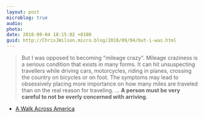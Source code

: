 ```yaml
---
layout: post
microblog: true
audio: 
photo: 
date: 2018-09-04 18:15:02 +0100
guid: http://ChrisJWilson.micro.blog/2018/09/04/but-i-was.html
---
```

> But I was opposed to becoming "mileage crazy". Mileage craziness is a serious condition that exists in many forms. It can hit unsuspecting travellers while driving cars, motorcycles, riding in planes, crossing the country on bicycles or on foot. The symptoms may lead to obsessively placing more importance  on how many miles are traveled than on the real reason for traveling. 
> ... **A person must be very careful to not be overly concerned with arriving**. 

- [A Walk Across America](http://www.amazon.com/dp/006095955X/?tag=minima0e-20)

